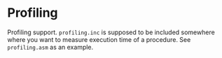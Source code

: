 # Profiling

Profiling support. `profiling.inc` is supposed to be included somewhere where you want to measure execution time of a procedure. See `profiling.asm` as an example.
